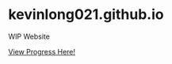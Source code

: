 # kevinlong021.github.io
<p>WIP Website</p>
<p><a href="https://kevinlong021.github.io/index2" target="_blank">View Progress Here!</a>
